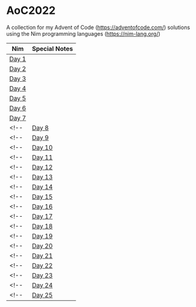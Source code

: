 # AoC2022

A collection for my Advent of Code (https://adventofcode.com/) solutions using the Nim programming languages (https://nim-lang.org/)

| Nim | Special Notes |
| --- | ------------- |
| [Day 1](https://github.com/genius487/AoC2022/blob/main/n22d01.nim) |
| [Day 2](https://github.com/genius487/AoC2022/blob/main/n22d02.nim) |
| [Day 3](https://github.com/genius487/AoC2022/blob/main/n22d03.nim) |
| [Day 4](https://github.com/genius487/AoC2022/blob/main/n22d04.nim) |
| [Day 5](https://github.com/genius487/AoC2022/blob/main/n22d05.nim) |
| [Day 6](https://github.com/genius487/AoC2022/blob/main/n22d06.nim) |
| [Day 7](https://github.com/genius487/AoC2022/blob/main/n22d07.nim) |
<!--| [Day 8](https://github.com/genius487/AoC2022/blob/main/n22d08.nim) |-->
<!--| [Day 9](https://github.com/genius487/AoC2022/blob/main/n22d09.nim) |-->
<!--| [Day 10](https://github.com/genius487/AoC2022/blob/main/n22d10.nim) |-->
<!--| [Day 11](https://github.com/genius487/AoC2022/blob/main/n22d11.nim) |-->
<!--| [Day 12](https://github.com/genius487/AoC2022/blob/main/n22d12.nim) |-->
<!--| [Day 13](https://github.com/genius487/AoC2022/blob/main/n22d13.nim) |-->
<!--| [Day 14](https://github.com/genius487/AoC2022/blob/main/n22d14.nim) |-->
<!--| [Day 15](https://github.com/genius487/AoC2022/blob/main/n22d15.nim) |-->
<!--| [Day 16](https://github.com/genius487/AoC2022/blob/main/n22d16.nim) |-->
<!--| [Day 17](https://github.com/genius487/AoC2022/blob/main/n22d17.nim) |-->
<!--| [Day 18](https://github.com/genius487/AoC2022/blob/main/n22d18.nim) |-->
<!--| [Day 19](https://github.com/genius487/AoC2022/blob/main/n22d19.nim) |-->
<!--| [Day 20](https://github.com/genius487/AoC2022/blob/main/n22d20.nim) |-->
<!--| [Day 21](https://github.com/genius487/AoC2022/blob/main/n22d21.nim) |-->
<!--| [Day 22](https://github.com/genius487/AoC2022/blob/main/n22d22.nim) |-->
<!--| [Day 23](https://github.com/genius487/AoC2022/blob/main/n22d23.nim) |-->
<!--| [Day 24](https://github.com/genius487/AoC2022/blob/main/n22d24.nim) |-->
<!--| [Day 25](https://github.com/genius487/AoC2022/blob/main/n22d25.nim) |-->
